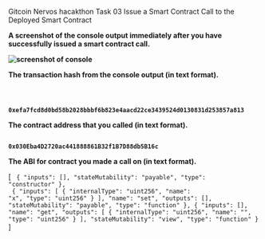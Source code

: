 Gitcoin Nervos hacakthon
Task 03
Issue a Smart Contract Call to the Deployed Smart Contract

<b>A screenshot of the console output immediately after you have successfully issued a smart contract call.

![screenshot of console](https://github.com/tharunrai14/nervos-hackathon/blob/main/task03/task03consoleedit.jpg)


The transaction hash from the console output (in text format).

<code>

0xefa7fcd8d0bd58b2028bbbf6b823e4aacd22ce3439524d0130831d253857a813
</code>


The contract address that you called (in text format).


<code>
0x030Eba4D2720ac441888861B32f1B7D88db5B16c
</code>



The ABI for contract you made a call on (in text format).
</b>
</br>

[
<code>
{
      "inputs": [],
      "stateMutability": "payable",
      "type": "constructor"
    },</br>
  {
      "inputs": [
        {
          "internalType": "uint256",
          "name": "x",
          "type": "uint256"
        }
      ],
      "name": "set",
      "outputs": [],
      "stateMutability": "payable",
      "type": "function"
    },
    {
      "inputs": [],
      "name": "get",
      "outputs": [
        {
          "internalType": "uint256",
          "name": "",
          "type": "uint256"
        }
      ],
      "stateMutability": "view",
      "type": "function"
    }
</code>
]



